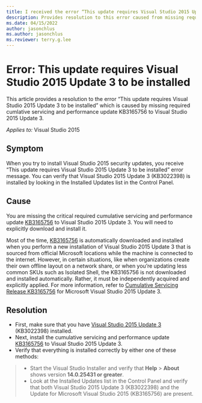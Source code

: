 ```yaml
---
title: I received the error “This update requires Visual Studio 2015 Update 3 to be installed”
description: Provides resolution to this error caused from missing required cumulative servicing update KB3165756 to Visual Studio 2015 Update 3.
ms.date: 04/15/2022
author: jasonchlus
ms.author: jasonchlus
ms.reviewer: terry.g.lee
---
```


# Error: This update requires Visual Studio 2015 Update 3 to be installed

This article provides a resolution to the error “This update requires Visual Studio 2015 Update 3 to be installed” which is caused by missing required cumlative servicing and performance update KB3165756 to Visual Studio 2015 Update 3.

_Applies to:_&nbsp;Visual Studio 2015

## Symptom
When you try to install Visual Studio 2015 security updates, you receive “This update requires Visual Studio 2015 Update 3 to be installed” error message. You can verify that Visual Studio 2015 Update 3 (KB3022398) is installed by looking in the Installed Updates list in the Control Panel.

## Cause
You are missing the critical required cumulative servicing and performance update [KB3165756](https://aka.ms/vs/14/docs/2015_Update3) to Visual Studio 2015 Update 3.  You will need to explicitly download and install it.

Most of the time, [KB3165756](https://aka.ms/vs/14/release/3165756) is automatically downloaded and installed when you perform a new installation of Visual Studio 2015 Update 3 that is sourced from official Microsoft locations while the machine is connected to the internet.   However, in certain situations, like when organizations create their own offline layout on a network share, or when you’re updating less common SKUs such as Isolated Shell, the KB3165756 is not downloaded and installed automatically.  Rather, it must be independently acquired and explicitly applied.  For more information, refer to [Cumulative Servicing Release KB3165756](https://aka.ms/vs/14/docs/2015_Update3) for Microsoft Visual Studio 2015 Update 3.

## Resolution
- First, make sure that you have [Visual Studio 2015 Update 3](https://aka.ms/vs/14/release/2015_Update3) (KB3022398) installed.
- Next, install the cumulative servicing and performance update [KB3165756](https://aka.ms/vs/14/release/3165756) to Visual Studio 2015 Update 3.
- Verify that everything is installed correctly by either one of these methods:

> - Start the Visual Studio Installer and verify that **Help** > **About** shows version **14.0.25431 or greater**.  
> - Look at the Installed Updates list in the Control Panel and verify that both Visual Studio 2015 Update 3 (KB3022398) and the Update for Microsoft Visual Studio 2015 (KB3165756) are present.
